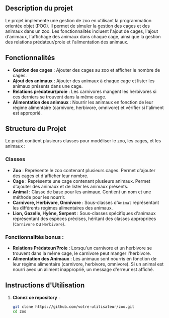 ## Description du projet

Le projet implémente une gestion de zoo en utilisant la programmation orientée objet (POO). Il permet de simuler la gestion des cages et des animaux dans un zoo. Les fonctionnalités incluent l'ajout de cages, l'ajout d'animaux, l'affichage des animaux dans chaque cage, ainsi que la gestion des relations prédateur/proie et l'alimentation des animaux.

## Fonctionnalités

- **Gestion des cages** : Ajouter des cages au zoo et afficher le nombre de cages.
- **Ajout des animaux** : Ajouter des animaux à chaque cage et lister les animaux présents dans une cage.
- **Relations prédateur/proie** : Les carnivores mangent les herbivores si ces derniers se trouvent dans la même cage.
- **Alimentation des animaux** : Nourrir les animaux en fonction de leur régime alimentaire (carnivore, herbivore, omnivore) et vérifier si l'aliment est approprié.

## Structure du Projet

Le projet contient plusieurs classes pour modéliser le zoo, les cages, et les animaux :

### Classes

- **Zoo** : Représente le zoo contenant plusieurs cages. Permet d'ajouter des cages et d'afficher leur nombre.
- **Cage** : Représente une cage contenant plusieurs animaux. Permet d'ajouter des animaux et de lister les animaux présents.
- **Animal** : Classe de base pour les animaux. Contient un nom et une méthode pour les nourrir.
- **Carnivore, Herbivore, Omnivore** : Sous-classes d'`Animal` représentant les différents régimes alimentaires des animaux.
- **Lion, Gazelle, Hyène, Serpent** : Sous-classes spécifiques d'animaux représentant des espèces précises, héritant des classes appropriées (`Carnivore` ou `Herbivore`).

### Fonctionnalités bonus :

- **Relations Prédateur/Proie** : Lorsqu'un carnivore et un herbivore se trouvent dans la même cage, le carnivore peut manger l'herbivore.
- **Alimentation des Animaux** : Les animaux sont nourris en fonction de leur régime alimentaire (carnivore, herbivore, omnivore). Si un animal est nourri avec un aliment inapproprié, un message d'erreur est affiché.

## Instructions d'Utilisation

1. **Clonez ce repository** :

   ```bash
   git clone https://github.com/votre-utilisateur/zoo.git
   cd zoo
